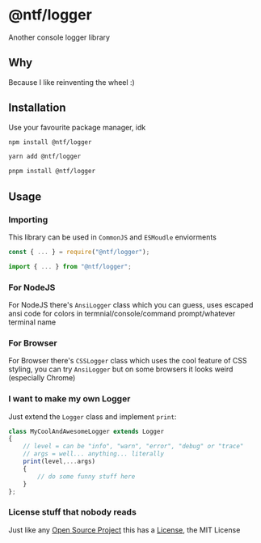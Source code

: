 # @ntf/logger

Another console logger library

## Why

Because I like reinventing the wheel :)

## Installation

Use your favourite package manager, idk

```sh
npm install @ntf/logger
```

```sh
yarn add @ntf/logger
```

```sh
pnpm install @ntf/logger
```

## Usage

### Importing

This library can be used in `CommonJS` and `ESMoudle` enviorments

```typescript
const { ... } = require("@ntf/logger");
```

```typescript
import { ... } from "@ntf/logger";
```

### For NodeJS

For NodeJS there's `AnsiLogger` class which you can guess, uses escaped ansi code for colors in termnial/console/command prompt/whatever terminal name

### For Browser

For Browser there's `CSSLogger` class which uses the cool feature of CSS styling, you can try `AnsiLogger` but on some browsers it looks weird (especially Chrome)

### I want to make my own Logger

Just extend the `Logger` class and implement `print`:

```typescript
class MyCoolAndAwesomeLogger extends Logger
{
    // level = can be "info", "warn", "error", "debug" or "trace"
    // args = well... anything... literally
    print(level,...args)
    {
        // do some funny stuff here
    }
};
```

### License stuff that nobody reads

Just like any [Open Source Project](https://github.com/N1ghtTheF0x/ntf-logger) this has a [License](./LICENSE), the MIT License
